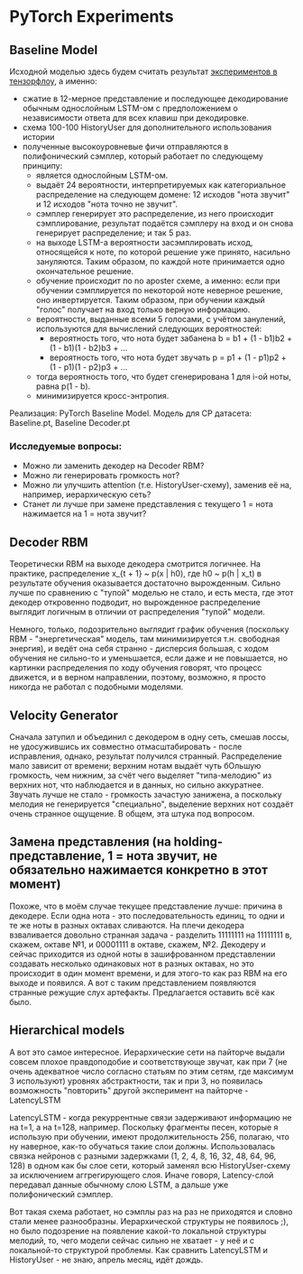 # PyTorch Experiments

## Baseline Model

Исходной моделью здесь будем считать результат [экспериментов в тензорфлоу](https://github.com/FortsAndMills/MusicGeneration/tree/master/RealData%20First%20Model), а именно:
* сжатие в 12-мерное представление и последующее декодирование обычным однослойным LSTM-ом с предположением о независимости ответа для всех клавиш при декодировке.
* схема 100-100 HistoryUser для дополнительного использования истории
* полученные высокоуровневые фичи отправляются в полифонический сэмплер, который работает по следующему принципу:
    * является однослойным LSTM-ом.
    * выдаёт 24 вероятности, интерпретируемых как категориальное распределение на следующем домене: 12 исходов "нота звучит" и 12 исходов "нота точно не звучит".
    * сэмплер генерирует это распределение, из него происходит сэмплирование, результат подаётся сэмплеру на вход и он снова генерирует распределение; и так 5 раз.
    * на выходе LSTM-а вероятности засэмплировать исход, относящейся к ноте, по которой решение уже принято, насильно зануляются. Таким образом, по каждой ноте принимается одно окончательное решение.
    * обучение происходит по no aposter схеме, а именно: если при обучении сэмплируется по некоторой ноте неверное решение, оно инвертируется. Таким образом, при обучении каждый "голос" получает на вход только верную информацию.
    * вероятности, выданные всеми 5 голосами, с учётом занулений, используются для вычислений следующих вероятностей:
        * вероятность того, что нота будет забанена b = b1 + (1 - b1)b2 + (1 - b1)(1 - b2)b3 + ...
        * вероятность того, что нота будет звучать p = p1 + (1 - p1)p2 + (1 - p1)(1 - p2)p3 + ...
    * тогда вероятность того, что будет сгенерирована 1 для i-ой ноты, равна p(1 - b).
    * минимизируется кросс-энтропия.
    
Реализация: PyTorch Baseline Model.
Модель для CP датасета: Baseline.pt, Baseline Decoder.pt

### Исследуемые вопросы:
* Можно ли заменить декодер на Decoder RBM?
* Можно ли генерировать громкость нот?
* Можно ли улучшить attention (т.е. HistoryUser-схему), заменив её на, например, иерархическую сеть?
* Станет ли лучше при замене представления с текущего 1 = нота нажимается на 1 = нота звучит?

## Decoder RBM
Теоретически RBM на выходе декодера смотрится логичнее. На практике, распределение x_{t + 1} ~ p(x | h0), где h0 ~ p(h | x_t) в результате обучения оказывается достаточно вырожденным. Сильно лучше по сравнению с "тупой" моделью не стало, и есть места, где этот декодер откровенно подводит, но вырожденное распределение выглядит логичным в отличии от распределения "тупой" модели.

Немного, только, подозрительно выглядит график обучения (поскольку RBM - "энергетическая" модель, там минимизируется т.н. свободная энергия), и ведёт она себя странно - дисперсия большая, с ходом обучения не сильно-то и уменьшается, если даже и не повышается, но картинки распределения по ходу обучения говорят, что процесс движется, и в верном направлении, поэтому, возможно, я просто никогда не работал с подобными моделями.

## Velocity Generator
Сначала затупил и объединил с декодером в одну сеть, смешав лоссы, не удосужившись их совместно отмасштабировать - после исправления, однако, результат получился странный. Распределение мало зависит от времени; верхним нотам выдаёт чуть бОльшую громкость, чем нижним, за счёт чего выделяет "типа-мелодию" из верхних нот, что наблюдается и в данных, но сильно аккуратнее. Звучать лучше не стало - громкость зачастую занижена, а поскольку мелодия не генерируется "специально", выделение верхних нот создаёт очень странное ощущение. В общем, эта штука под вопросом.

## Замена представления (на holding-представление, 1 = нота звучит, не обязательно нажимается конкретно в этот момент)
Похоже, что в моём случае текущее представление лучше: причина в декодере. Если одна нота - это последовательность единиц, то одни и те же ноты в разных октавах сливаются. На плечи декодера взваливается довольно странная задача - разделить 11111111 на 11111111 в, скажем, октаве №1, и 00001111 в октаве, скажем, №2. Декодеру и сейчас приходится из одной ноты в зашифрованном представлении создавать несколько одинаковых нот в разных октавах, но это происходит в один момент времени, и для этого-то как раз RBM на его выходе и появился. А вот с таким представлением появляются странные режущие слух артефакты. Предлагается оставить всё как было.

## Hierarchical models
А вот это самое интересное. Иерархические сети на пайторче выдали совсем плохое правдоподобие и соответствующе звучат, как при 7 (не очень адекватное число согласно статьям по этим сетям, где максимум 3 используют) уровнях абстрактности, так и при 3, но появилась возможность "повторить" другой эксперимент на пайторче - LatencyLSTM

LatencyLSTM - когда рекуррентные связи задерживают информацию не на t=1, а на t=128, например. Поскольку фрагменты песен, которые я использую при обучении, имеют продолжительность 256, полагаю, что ну наверное, как-то обучаться такие слои должны. Использовалась связка нейронов с разными задержками (1, 2, 4, 8, 16, 32, 48, 64, 96, 128) в одном как бы слое сети, который заменял всю HistoryUser-схему за исключением аггрегирующего слоя. Иначе говоря, Latency-слой передавал данные обычному слою LSTM, а дальше уже полифонический сэмплер.

Вот такая схема работает, но сэмплы раз на раз не приходятся и словно стали менее разнообразны. Иерархической структуры не появилось ;), но было подозрение на появление какой-то локальной структуры мелодий, то, чего модели сейчас сильно не хватает - у неё и с локальной-то структурой проблемы. Как сравнить LatencyLSTM и HistoryUser - не знаю, апрель месяц, идёт дождь.
